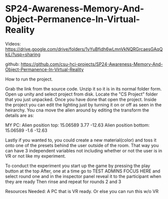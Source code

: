 # SP24-Awareness-Memory-And-Object-Permanence-In-Virtual-Reality

Videos: https://drive.google.com/drive/folders/1yYuBfjdh6wLmnVkNQRGrcaesGAqQkiLi?usp=sharing

github: https://github.com/csu-hci-projects/SP24-Awareness-Memory-And-Object-Permanence-In-Virtual-Reality

How to run the project.

Grab the link from the source code.
Unzip it so it is in its normal folder form.
Open up unity and select project from disk.
Locate the "CS Project" folder that you just unpacked.
Once you have done that open the project.
Inside the project you can edit the lighting just by turning it on or off as seen in the heirarchy.
You cna move the alien around by editing the transform the details are as:

MY PC:
Alien position top:
15.06589 3.77 -12.63
Alien position bottom:
15.06589 -1.6 -12.63

Lastly if you wanted to, you could create a new material(color) and toss it onto one of the presets behind the user outside of the room.
That way you can have 3 independent variables not including whether or not the user is in VR or not like my experiment.

To conduct the experiment you start up the game by pressing the play button at the top
After, one at a time go to TEST ADMINS FOCUS HERE and select round one and in the inspector panel reveal it to the participant when they are ready
Then rinse and repeat for rounds 2 and 3

Resources Needed:
A PC that is VR ready.
Or else you can run this w/o VR
